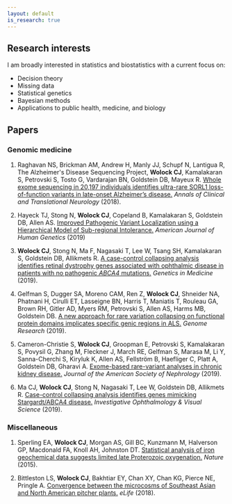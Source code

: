 ```yaml
---
layout: default
is_research: true
---
```


## Research interests
I am broadly interested in statistics and biostatistics with a current focus on:
* Decision theory
* Missing data
* Statistical genetics
* Bayesian methods
* Applications to public health, medicine, and biology

## Papers

### Genomic medicine

<!--- 
<img src = "collapsing_qq.png" style="float:right;width:50%"> 
-->

<!--- 
I'm interested in developing improved methods for rare variant association studies. Genetic association analyses with rare variants tend to suffer from low power and inflated type I error. I aim to leverage biologically relevant genomic information in order to efficiently pinpoint genetic signal. 
-->

1. Raghavan NS, Brickman AM, Andrew H, Manly JJ, Schupf N, Lantigua R, The Alzheimer's Disease Sequencing Project, **Wolock CJ**, Kamalakaran S, Petrovski S, Tosto G, Vardarajan BN, Goldstein DB, Mayeux R. [Whole exome sequencing in 20,197 individuals identifies ultra-rare SORL1 loss-of-function variants in late-onset Alzheimer’s disease.](https://www.ncbi.nlm.nih.gov/pmc/articles/PMC6043775/) *Annals of Clinical and Translational Neurology* (2018).


2. Hayeck TJ, Stong N, **Wolock CJ**, Copeland B, Kamalakaran S, Goldstein DB, Allen AS. [Improved Pathogenic Variant Localization using a Hierarchical Model of Sub-regional Intolerance.](https://www.sciencedirect.com/science/article/pii/S0002929718305032) *American Journal of Human Genetics* (2019)

3. **Wolock CJ**, Stong N, Ma F, Nagasaki T, Lee W, Tsang SH, Kamalakaran S, Goldstein DB, Allikmets R. [A case-control collapsing analysis identifies retinal dystrophy genes associated with ophthalmic disease in patients with no pathogenic *ABCA4* mutations.](https://www.nature.com/articles/s41436-019-0495-0) *Genetics in Medicine* (2019). 

 4. Gelfman S, Dugger SA, Moreno CAM, Ren Z, **Wolock CJ**, Shneider NA, Phatnani H, Cirulli ET, Lasseigne BN, Harris T, Maniatis T, Rouleau GA, Brown RH, Gitler AD, Myers RM, Petrovski S, Allen AS, Harms MB, Goldstein DB. [A new approach for rare variation collapsing on functional protein domains implicates specific genic regions in ALS.](https://pubmed.ncbi.nlm.nih.gov/30940688/) *Genome Research* (2019). 

   
 5. Cameron-Christie S, **Wolock CJ**, Groopman E, Petrovski S, Kamalakaran S, Povysil G, Zhang M, Fleckner J, March RE, Gelfman S, Marasa M, Li Y, Sanna-Cherchi S, Kiryluk K, Allen AS, Fellström B, Haefliger C, Platt A, Goldstein DB, Gharavi A. [Exome-based rare-variant analyses in chronic kidney disease.](https://jasn.asnjournals.org/content/30/6/1109) *Journal of the American Society of Nephrology* (2019).

6. Ma CJ, **Wolock CJ**, Stong N, Nagasaki T, Lee W, Goldstein DB, Allikmets R. [Case-control collapsing analysis identifies genes mimicking Stargardt/ABCA4 disease.](https://iovs.arvojournals.org/article.aspx?articleid=2742934) *Investigative Ophthalmology & Visual Science* (2019).

### Miscellaneous

<!---
As an undergraduate, I was involved in several projects, including work on carnivorous pitcher plant microbiomes and iron redox during the late Proterozoic era. 
-->

1. Sperling EA, **Wolock CJ**, Morgan AS, Gill BC, Kunzmann M, Halverson GP, Macdonald FA, Knoll AH, Johnston DT. [Statistical analysis of iron geochemical data suggests limited late Proterozoic oxygenation.](https://www.nature.com/articles/nature14589) *Nature* (2015).

2. Bittleston LS, **Wolock CJ**, Bakhtiar EY, Chan XY, Chan KG, Pierce NE, Pringle A. [Convergence between the microcosms of Southeast Asian and North American pitcher plants.](https://elifesciences.org/articles/36741) *eLife* (2018). 

<!---
## Papers

### Theory & Methodology

1. [Variance-adaptive confidence sequences by betting](https://arxiv.org/pdf/2010.09686.pdf)\\
	I. Waudby-Smith and A. Ramdas

2. [Confidence sequences for sampling without replacement](https://arxiv.org/pdf/2006.04347.pdf)\\
	I. Waudby-Smith and A. Ramdas\\
	NeurIPS (2020)

### Applications

1. [Using Both Time Tradeoff and Discrete Choice Experiments in Valuing the EQ-5D: Impact of Model Misspecification on Value Sets](https://journals.sagepub.com/doi/full/10.1177/0272989X20924019?casa_token=t1lzCUY2vb0AAAAA%3AxQMLwfFJC5bp7jxtUbYSHpHXeIY9fzZR1vlmq7Xqx7iWKLsK5OFSJYVJHotwrxuxVCo19QCI_S1VTw)\\
	I. Waudby-Smith, A. S. Pickard, F. Xie, E. M. Pullenayegum\\
	Medical Decision Making (2020)

2. [Sentiment in nursing notes as an indicator of out-of-hospital mortality in intensive care patients](https://journals.plos.org/plosone/article?id=10.1371/journal.pone.0198687)\\
	I. Waudby-Smith, N. Tran, J. A. Dubin, J. Lee\\
	PLoS one (2018)
-->
